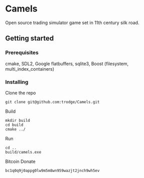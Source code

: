 # Camels

Open source trading simulator game set in 11th century silk road.

## Getting started

### Prerequisites

cmake, SDL2, Google flatbuffers, sqlite3, Boost (filesystem, multi_index_containers)

### Installing

Clone the repo

```
git clone git@github.com:trodge/Camels.git
```

Build

```
mkdir build
cd build
cmake ../
```

Run

```
cd ..
build/camels.exe
```

Bitcoin Donate
```
bc1q0q9j0appg0lw9m5m8wn959wazjt2jnch9wh5ev
```
